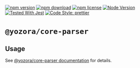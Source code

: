 [![npm version](https://img.shields.io/npm/v/@yozora/core-parser.svg)](https://www.npmjs.com/package/@yozora/core-parser)
[![npm download](https://img.shields.io/npm/dm/@yozora/core-parser.svg)](https://www.npmjs.com/package/@yozora/core-parser)
[![npm license](https://img.shields.io/npm/l/@yozora/core-parser.svg)](https://www.npmjs.com/package/@yozora/core-parser)
[![Node Version](https://img.shields.io/node/v/@yozora/core-parser)](https://github.com/nodejs/node)
[![Tested With Jest](https://img.shields.io/badge/tested_with-jest-9c465e.svg)](https://github.com/facebook/jest)
[![Code Style: prettier](https://img.shields.io/badge/code_style-prettier-ff69b4.svg?style=flat-square)](https://github.com/prettier/prettier)


# `@yozora/core-parser`

## Usage

  See [@yozora/core-parser documentation](https://yozora.guanghechen.com/docs/package/core-parser) for details.
